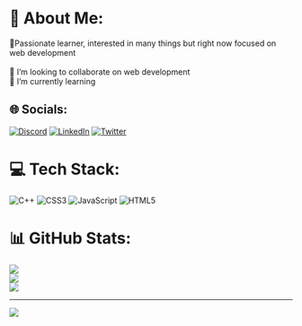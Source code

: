 # 💫 About Me:
🔭Passionate learner, interested in many things but right now focused on web development<br><br>👯 I’m looking to collaborate on web development<br>🌱 I’m currently learning<br>


## 🌐 Socials:
[![Discord](https://img.shields.io/badge/Discord-%237289DA.svg?logo=discord&logoColor=white)](htttps://discord.gg/x) [![LinkedIn](https://img.shields.io/badge/LinkedIn-%230077B5.svg?logo=linkedin&logoColor=white)](https://linkedin.com/in/x) [![Twitter](https://img.shields.io/badge/Twitter-%231DA1F2.svg?logo=Twitter&logoColor=white)](https://twitter.com/x) 

# 💻 Tech Stack:
![C++](https://img.shields.io/badge/c++-%2300599C.svg?style=for-the-badge&logo=c%2B%2B&logoColor=white) ![CSS3](https://img.shields.io/badge/css3-%231572B6.svg?style=for-the-badge&logo=css3&logoColor=white) ![JavaScript](https://img.shields.io/badge/javascript-%23323330.svg?style=for-the-badge&logo=javascript&logoColor=%23F7DF1E) ![HTML5](https://img.shields.io/badge/html5-%23E34F26.svg?style=for-the-badge&logo=html5&logoColor=white)
# 📊 GitHub Stats:
![](https://github-readme-stats.vercel.app/api?username=Bitbee&theme=synthwave&hide_border=false&include_all_commits=false&count_private=false)<br/>
![](https://github-readme-streak-stats.herokuapp.com/?user=Bitbee&theme=synthwave&hide_border=false)<br/>
![](https://github-readme-stats.vercel.app/api/top-langs/?username=Bitbee&theme=synthwave&hide_border=false&include_all_commits=false&count_private=false&layout=compact)

---
[![](https://visitcount.itsvg.in/api?id=Bitbee&icon=0&color=0)](https://visitcount.itsvg.in)


